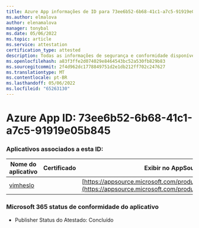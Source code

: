 ```yaml
---
title: Azure App informações de ID para 73ee6b52-6b68-41c1-a7c5-91919e05b845
ms.author: elmalova
author: elenamalova
manager: tonybal
ms.date: 05/06/2022
ms.topic: article
ms.service: attestation
certification_type: attested
description: Todas as informações de segurança e conformidade disponíveis para 73ee6b52-6b68-41c1-a7c5-91919e05b845.
ms.openlocfilehash: a83f3ffe2d074029e8464543bc52a530fb829b83
ms.sourcegitcommit: 2f4d962dc1778849751d2e1db212ff702c247627
ms.translationtype: MT
ms.contentlocale: pt-BR
ms.lasthandoff: 05/06/2022
ms.locfileid: "65263130"
---
```

# <a name="azure-app-id-73ee6b52-6b68-41c1-a7c5-91919e05b845"></a>Azure App ID: 73ee6b52-6b68-41c1-a7c5-91919e05b845


### <a name="apps-associated-with-this-id"></a>Aplicativos associados a esta ID:
| **Nome do aplicativo** | **Certificado** | **Exibir no AppSource** |
|--------------|---------------|-----------------------|
| [vimheslo](../forward/WA200003843.md) |  | [https://appsource.microsoft.com/product/office/WA200003843](https://appsource.microsoft.com/product/office/WA200003843) |

### <a name="microsoft-365-app-compliance-status"></a>Microsoft 365 status de conformidade do aplicativo
- Publisher Status do Atestado: Concluído
